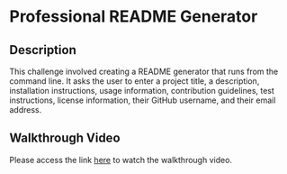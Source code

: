 # Professional README Generator

## Description
This challenge involved creating a README generator that runs from the command line. It asks the user to enter a project title, a description, installation instructions, usage information, contribution guidelines, test instructions, license information, their GitHub username, and their email address.


## Walkthrough Video
Please access the link [here](https://drive.google.com/file/d/1IA_KtWk-l_9V4grDPRurwtnyIlvZSp0j/view?usp=sharing) to watch the walkthrough video.